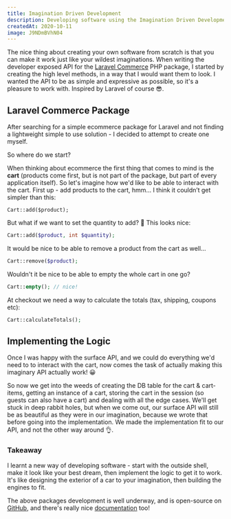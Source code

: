 ```yaml
---
title: Imagination Driven Development
description: Developing software using the Imagination Driven Development principle
createdAt: 2020-10-11
image: J9NDmBVhN04
---
```


The nice thing about creating your own software from scratch is that you can make it work just like your wildest imaginations. When writing the developer exposed API for the [Laravel Commerce](https://laravel-commerce.yiddishe-kop.com/) PHP package, I started by creating the high level methods, in a way that I would want them to look. I wanted the API to be as simple and expressive as possible, so it's a pleasure to work with. Inspired by Laravel of course 😎.

## Laravel Commerce Package

After searching for a simple ecommerce package for Laravel and not finding a lightweight simple to use solution - I decided to attempt to create one myself.

So where do we start?

When thinking about ecommerce the first thing that comes to mind is the **cart** (products come first, but is not part of the package, but part of every application itself). So let's imagine how we'd like to be able to interact with the cart. First up - add products to the cart, hmm... I think it couldn’t get simpler than this:

```php[cart.php]
Cart::add($product);
```

But what if we want to set the quantity to add? 🤔 This looks nice:

```php
Cart::add($product, int $quantity);
```

It would be nice to be able to remove a product from the cart as well...

```php
Cart::remove($product);
```

Wouldn't it be nice to be able to empty the whole cart in one go?

```php
Cart::empty(); // nice!
```

At checkout we need a way to calculate the totals (tax, shipping, coupons etc):

```php
Cart::calculateTotals();
```

## Implementing the Logic

Once I was happy with the surface API, and we could do everything we'd need to to interact with the cart, now comes the task of actually making this imaginary API actually work! 😀

So now we get into the weeds of creating the DB table for the cart & cart-items, getting an instance of a cart, storing the cart in the session (so guests can also have a cart) and dealing with all the edge cases. We'll get stuck in deep rabbit holes, but when we come out, our surface API will still be as beautiful as they were in our imagination, because we wrote that before going into the implementation. We made the implementation fit to our API, and not the other way around 👌.

### Takeaway

I learnt a new way of developing software - start with the outside shell, make it look like your best dream, then implement the logic to get it to work. It's like designing the exterior of a car to your imagination, then building the engines to fit.

The above packages development is well underway, and is open-source on [GitHub](https://github.com/Yiddishe-Kop/laravel-commerce), and there's really nice [documentation](https://laravel-commerce.yiddishe-kop.com/) too!
